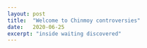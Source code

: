 ```yaml
---
layout: post
title:  "Welcome to Chinmoy controversies"
date:   2020-06-25
excerpt: "inside waiting discovered"
---
```

